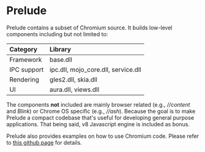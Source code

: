 # Prelude
Prelude contains a subset of Chromium source. It builds low-level components including but not limited to:

|Category|Library|
|:--|:--|
|Framework|base.dll|
|IPC support| ipc.dll, mojo_core.dll, service.dll|
|Rendering| gles2.dll, skia.dll|
|UI|aura.dll, views.dll|

The components **not** included are mainly browser related (e.g., *//content* and *Blink*) or Chrome OS specific (e.g., *//ash*). Because the goal is to make Prelude a compact codebase that's useful for developing general purpose applications. That being said, v8 Javascript engine is included as bonus.

Prelude also provides examples on how to use Chromium code. Please refer to [this github page](https://xzwang2005.github.io/Prelude/) for details.
